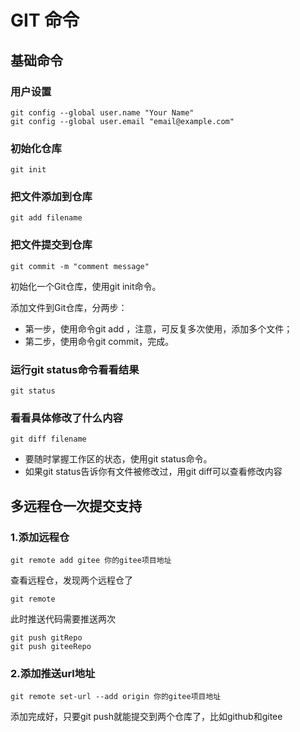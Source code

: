 # GIT 命令

## 基础命令

### 用户设置

    git config --global user.name "Your Name"
    git config --global user.email "email@example.com"
 
### 初始化仓库

    git init
 
### 把文件添加到仓库

    git add filename
 
### 把文件提交到仓库

    git commit -m "comment message"

初始化一个Git仓库，使用git init命令。

添加文件到Git仓库，分两步：
- 第一步，使用命令git add ，注意，可反复多次使用，添加多个文件；
- 第二步，使用命令git commit，完成。
 
### 运行git status命令看看结果

    git status
 
### 看看具体修改了什么内容

    git diff filename
 
- 要随时掌握工作区的状态，使用git status命令。
- 如果git status告诉你有文件被修改过，用git diff可以查看修改内容
    
## 多远程仓一次提交支持

### 1.添加远程仓
    
    git remote add gitee 你的gitee项目地址


查看远程仓，发现两个远程仓了

    git remote


此时推送代码需要推送两次

    git push gitRepo
    git push giteeRepo


### 2.添加推送url地址

    git remote set-url --add origin 你的gitee项目地址
    
添加完成好，只要git push就能提交到两个仓库了，比如github和gitee



